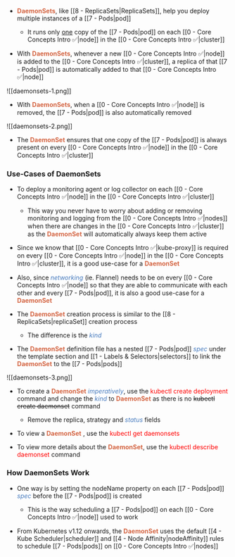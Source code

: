 - <b><span style="color:#d46644">DaemonSets</span></b>, like [[8 - ReplicaSets|ReplicaSets]], help you deploy multiple instances of a [[7 - Pods|pod]]
	- It runs only <u>one</u> copy of the [[7 - Pods|pod]] on each [[0 - Core Concepts Intro ✅|node]] in the [[0 - Core Concepts Intro ✅|cluster]]

- With <b><span style="color:#d46644">DaemonSets</span></b>, whenever a new [[0 - Core Concepts Intro ✅|node]] is added to the [[0 - Core Concepts Intro ✅|cluster]], a replica of that [[7 - Pods|pod]] is automatically added to that [[0 - Core Concepts Intro ✅|node]]

![[daemonsets-1.png]]

- With <b><span style="color:#d46644">DaemonSets</span></b>, when a [[0 - Core Concepts Intro ✅|node]] is removed, the [[7 - Pods|pod]] is also automatically removed

![[daemonsets-2.png]]

- The <b><span style="color:#d46644">DaemonSet</span></b> ensures that one copy of the [[7 - Pods|pod]] is always present on every [[0 - Core Concepts Intro ✅|node]] in the [[0 - Core Concepts Intro ✅|cluster]]

### Use-Cases of DaemonSets

- To deploy a monitoring agent or log collector on each [[0 - Core Concepts Intro ✅|node]] in the [[0 - Core Concepts Intro ✅|cluster]]
	- This way you never have to worry about adding or removing monitoring and logging from the [[0 - Core Concepts Intro ✅|nodes]] when there are changes in the [[0 - Core Concepts Intro ✅|cluster]] as the <b><span style="color:#d46644">DaemonSet</span></b> will automatically always keep them active

- Since we know that [[0 - Core Concepts Intro ✅|kube-proxy]] is required on every [[0 - Core Concepts Intro ✅|node]] in the [[0 - Core Concepts Intro ✅|cluster]], it is a good use-case for a <b><span style="color:#d46644">DaemonSet</span></b>

- Also, since <i><span style="color:#477bbe">networking</span></i> (ie. Flannel) needs to be on every [[0 - Core Concepts Intro ✅|node]] so that they are able to communicate with each other and every [[7 - Pods|pod]], it is also a good use-case for a <b><span style="color:#d46644">DaemonSet</span></b>

- The <b><span style="color:#d46644">DaemonSet</span></b> creation process is similar to the [[8 - ReplicaSets|replicaSet]] creation process
	- The difference is the <i><span style="color:#477bbe">kind</span></i>

- The <b><span style="color:#d46644">DaemonSet</span></b> definition file has a nested [[7 - Pods|pod]] <i><span style="color:#477bbe">spec</span></i> under the template section and [[1 - Labels & Selectors|selectors]] to link the <b><span style="color:#d46644">DaemonSet</span></b> to the [[7 - Pods|pods]]

![[daemonsets-3.png]]

- To create a <b><span style="color:#d46644">DaemonSet</span></b> <i><span style="color:#477bbe">imperatively</span></i>, use the <span style="color:red">kubectl create deployment</span> command and change the <i><span style="color:#477bbe">kind</span></i> to <b><span style="color:#d46644">DaemonSet</span></b> as there is no ~~kubectl create daemonset~~ command
	- Remove the replica, strategy and <i><span style="color:#477bbe">status</span></i> fields

- To view a <b><span style="color:#d46644">DaemonSet</span></b> , use the <span style="color:red">kubectl get daemonsets</span>

- To view more details about the <b><span style="color:#d46644">DaemonSet</span></b>, use the <span style="color:red">kubectl describe daemonset</span> command

### How DaemonSets Work

- One way is by setting the nodeName property on each [[7 - Pods|pod]] <i><span style="color:#477bbe">spec</span></i> before the [[7 - Pods|pod]] is created
	- This is the way scheduling a [[7 - Pods|pod]] on each [[0 - Core Concepts Intro ✅|node]] used to work

- From Kubernetes v1.12 onwards, the <b><span style="color:#d46644">DaemonSet</span></b> uses the default [[4 - Kube Scheduler|scheduler]] and [[4 - Node Affinity|nodeAffinity]] rules to schedule [[7 - Pods|pods]] on [[0 - Core Concepts Intro ✅|nodes]]
